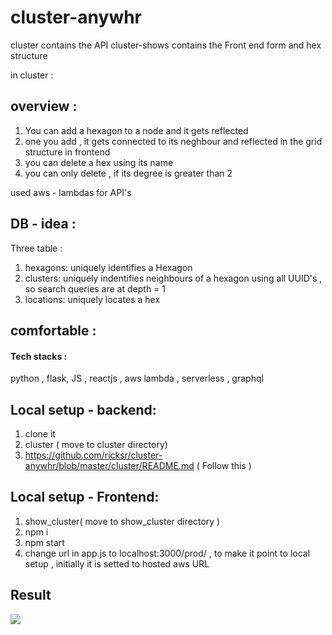 # cluster-anywhr

cluster contains the API
cluster-shows contains the Front end form and hex structure

in cluster :
## overview :

1. You can add a hexagon to a node and it gets reflected
2. one you add , it gets connected to its neghbour and reflected in the grid structure in frontend
3. you can delete a hex using its name 
4. you can only delete , if its degree is greater than 2

used aws - lambdas for API's

## DB - idea :
Three table :

1. hexagons: uniquely identifies a Hexagon 
2. clusters: uniquely indentifies neighbours of a hexagon using all UUID's , so search queries are at depth =  1
3. locations: uniquely locates a hex 


## comfortable :

#### Tech stacks : 
python , flask, JS , reactjs , aws lambda , serverless , graphql

## Local setup - backend:
1. clone it
2. cluster (  move to cluster directory)
3. https://github.com/ricksr/cluster-anywhr/blob/master/cluster/README.md   ( Follow this )

## Local setup - Frontend:
1. show_cluster( move to show_cluster directory )
2. npm i
3. npm start
4. change url in app.js to localhost:3000/prod/ , to make it point to local setup , initially it is setted to hosted aws URL

## Result
<img src='https://i.ibb.co/zNjW4pG/Screenshot-from-2020-09-22-14-40-32.png' />
